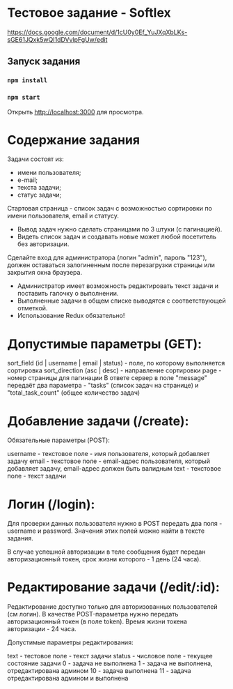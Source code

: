 # Тестовое задание - Softlex

https://docs.google.com/document/d/1cU0y0Ef_YuJXqXbLKs-sGE61JQxk5wQI1dDVvlpFgUw/edit

## Запуск задания

### `npm install`
### `npm start`
Открыть [http://localhost:3000](http://localhost:3000) для просмотра.

# Содержание задания

Задачи состоят из:
- имени пользователя;
- е-mail;
- текста задачи;
- статус задачи;
 
Стартовая страница - список задач с возможностью сортировки по имени пользователя, email и статусу.
- Вывод задач нужно сделать страницами по 3 штуки (с пагинацией).
- Видеть список задач и создавать новые может любой посетитель без авторизации.
 
Сделайте вход для администратора (логин "admin", пароль "123"), должен оставаться залогиненным после перезагрузки страницы или закрытия окна браузера.
- Администратор имеет возможность редактировать текст задачи и поставить галочку о выполнении.
- Выполненные задачи в общем списке выводятся с соответствующей отметкой.
- Использование Redux обязательно!

# Допустимые параметры (GET):
 
sort_field (id | username | email | status) - поле, по которому выполняется сортировка
sort_direction (asc | desc) - направление сортировки
page - номер страницы для пагинации
В ответе сервер в поле "message" передаёт два параметра - "tasks" (список задач на странице) и "total_task_count" (общее количество задач)

# Добавление задачи (/create):
Обязательные параметры (POST):
 
username - текстовое поле - имя пользователя, который добавляет задачу
email - текстовое поле - email-адрес пользователя, который добавляет задачу, email-адрес должен быть валидным
text - текстовое поле - текст задачи

# Логин (/login):
Для проверки данных пользователя нужно в POST передать два поля - username и password. Значения этих полей можно найти в тексте задания.
 
В случае успешной авторизации в теле сообщения будет передан авторизационный токен, срок жизни которого - 1 день (24 часа).

# Редактирование задачи (/edit/:id):
Редактирование доступно только для авторизованных пользователей (см логин). В качестве POST-параметра нужно передать авторизационный токен (в поле token). Время жизни токена авторизации - 24 часа.
 
Допустимые параметры редактирования:
 
text - тестовое поле - текст задачи
status - числовое поле - текущее состояние задачи
0 - задача не выполнена
1 - задача не выполнена, отредактирована админом
10 - задача выполнена
11 - задача отредактирована админом и выполнена

